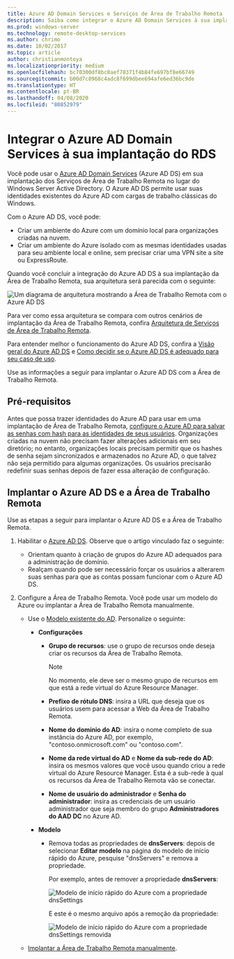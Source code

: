 ```yaml
---
title: Azure AD Domain Services e Serviços de Área de Trabalho Remota
description: Saiba como integrar o Azure AD Domain Services à sua implantação do RDS.
ms.prod: windows-server
ms.technology: remote-desktop-services
ms.author: chrimo
ms.date: 10/02/2017
ms.topic: article
author: christianmontoya
ms.localizationpriority: medium
ms.openlocfilehash: bc70300df8bc8aef78371f4b84fe697bf8e66749
ms.sourcegitcommit: b00d7c8968c4adc8f699dbee694afe6ed36bc9de
ms.translationtype: HT
ms.contentlocale: pt-BR
ms.lasthandoff: 04/08/2020
ms.locfileid: "80852979"
---
```

# <a name="integrate-azure-ad-domain-services-with-your-rds-deployment"></a>Integrar o Azure AD Domain Services à sua implantação do RDS

Você pode usar o [Azure AD Domain Services](/azure/active-directory-domain-services/active-directory-ds-overview) (Azure AD DS) em sua implantação dos Serviços de Área de Trabalho Remota no lugar do Windows Server Active Directory. O Azure AD DS permite usar suas identidades existentes do Azure AD com cargas de trabalho clássicas do Windows.

Com o Azure AD DS, você pode: 
- Criar um ambiente do Azure com um domínio local para organizações criadas na nuvem. 
- Criar um ambiente do Azure isolado com as mesmas identidades usadas para seu ambiente local e online, sem precisar criar uma VPN site a site ou ExpressRoute. 

Quando você concluir a integração do Azure AD DS à sua implantação da Área de Trabalho Remota, sua arquitetura será parecida com o seguinte:

![Um diagrama de arquitetura mostrando a Área de Trabalho Remota com o Azure AD DS](media/aadds-rds.png)

Para ver como essa arquitetura se compara com outros cenários de implantação da Área de Trabalho Remota, confira [Arquitetura de Serviços de Área de Trabalho Remota](desktop-hosting-logical-architecture.md).

Para entender melhor o funcionamento do Azure AD DS, confira a [Visão geral do Azure AD DS](/azure/active-directory-domain-services/active-directory-ds-overview) e [Como decidir se o Azure AD DS é adequado para seu caso de uso](/azure/active-directory-domain-services/active-directory-ds-comparison).

Use as informações a seguir para implantar o Azure AD DS com a Área de Trabalho Remota.

## <a name="prerequisites"></a>Pré-requisitos

Antes que possa trazer identidades do Azure AD para usar em uma implantação de Área de Trabalho Remota, [configure o Azure AD para salvar as senhas com hash para as identidades de seus usuários](/azure/active-directory-domain-services/active-directory-ds-getting-started-password-sync). Organizações criadas na nuvem não precisam fazer alterações adicionais em seu diretório; no entanto, organizações locais precisam permitir que os hashes de senha sejam sincronizados e armazenados no Azure AD, o que talvez não seja permitido para algumas organizações. Os usuários precisarão redefinir suas senhas depois de fazer essa alteração de configuração.

## <a name="deploy-azure-ad-ds-and-rds"></a>Implantar o Azure AD DS e a Área de Trabalho Remota 
Use as etapas a seguir para implantar o Azure AD DS e a Área de Trabalho Remota.

1. Habilitar o [Azure AD DS](/azure/active-directory-domain-services/active-directory-ds-getting-started). Observe que o artigo vinculado faz o seguinte:
   - Orientam quanto à criação de grupos do Azure AD adequados para a administração de domínio.
   - Realçam quando pode ser necessário forçar os usuários a alterarem suas senhas para que as contas possam funcionar com o Azure AD DS.
   
2. Configure a Área de Trabalho Remota. Você pode usar um modelo do Azure ou implantar a Área de Trabalho Remota manualmente.
   - Use o [Modelo existente do AD](https://azure.microsoft.com/resources/templates/rds-deployment-existing-ad/). Personalize o seguinte:
   
     - **Configurações**
       - **Grupo de recursos**: use o grupo de recursos onde deseja criar os recursos da Área de Trabalho Remota.
         > [!NOTE] 
         > No momento, ele deve ser o mesmo grupo de recursos em que está a rede virtual do Azure Resource Manager.

       - **Prefixo de rótulo DNS**: insira a URL que deseja que os usuários usem para acessar a Web da Área de Trabalho Remota.
       - **Nome do domínio do AD**: insira o nome completo de sua instância do Azure AD, por exemplo, "contoso.onmicrosoft.com" ou "contoso.com".
       - **Nome da rede virtual do AD** e **Nome da sub-rede do AD**: insira os mesmos valores que você usou quando criou a rede virtual do Azure Resource Manager. Esta é a sub-rede à qual os recursos da Área de Trabalho Remota vão se conectar.
       - **Nome de usuário do administrador** e **Senha do administrador**: insira as credenciais de um usuário administrador que seja membro do grupo **Administradores do AAD DC** no Azure AD.
   
     - **Modelo**
        - Remova todas as propriedades de **dnsServers**: depois de selecionar **Editar modelo** na página do modelo de início rápido do Azure, pesquise "dnsServers" e remova a propriedade. 

           Por exemplo, antes de remover a propriedade **dnsServers**:
      
           ![Modelo de início rápido do Azure com a propriedade dnsSettings](media/rds-remove-dnssettings-before.png)

           E este é o mesmo arquivo após a remoção da propriedade:

           ![Modelo de início rápido do Azure com a propriedade dnsSettings removida](media/rds-remove-dnssettings-after.png)
   
   - [Implantar a Área de Trabalho Remota manualmente](rds-deploy-infrastructure.md). 

